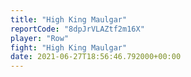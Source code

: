 ```yaml
---
title: "High King Maulgar"
reportCode: "8dpJrVLAZtf2m16X"
player: "Row"
fight: "High King Maulgar"
date: 2021-06-27T18:56:46.792000+00:00
---
```

